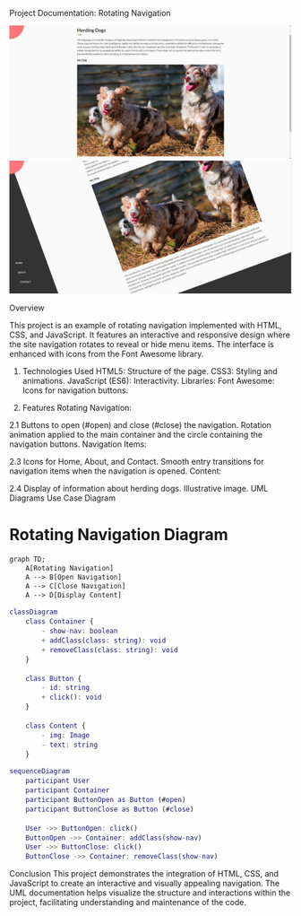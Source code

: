 Project Documentation: Rotating Navigation

<img src = "img/dogs2.jpg">
<img src = "img/dogs3.jpg">

Overview

This project is an example of rotating navigation implemented with HTML, CSS, and JavaScript. 
It features an interactive and responsive design where the site navigation rotates to reveal or hide menu items. 
The interface is enhanced with icons from the Font Awesome library.

1. Technologies Used
HTML5: Structure of the page.
CSS3: Styling and animations.
JavaScript (ES6): Interactivity.
Libraries:
Font Awesome: Icons for navigation buttons.

2. Features
Rotating Navigation:

2.1 Buttons to open (#open) and close (#close) the navigation.
Rotation animation applied to the main container and the circle containing the navigation buttons.
Navigation Items:

2.3 Icons for Home, About, and Contact.
Smooth entry transitions for navigation items when the navigation is opened.
Content:

2.4 Display of information about herding dogs.
Illustrative image.
UML Diagrams
Use Case Diagram

# Rotating Navigation Diagram

```mermaid
graph TD;
    A[Rotating Navigation]
    A --> B[Open Navigation]
    A --> C[Close Navigation]
    A --> D[Display Content]
```

```M
classDiagram
    class Container {
        - show-nav: boolean
        + addClass(class: string): void
        + removeClass(class: string): void
    }

    class Button {
        - id: string
        + click(): void
    }

    class Content {
        - img: Image
        - text: string
    }

```

```M
sequenceDiagram
    participant User
    participant Container
    participant ButtonOpen as Button (#open)
    participant ButtonClose as Button (#close)

    User ->> ButtonOpen: click()
    ButtonOpen ->> Container: addClass(show-nav)
    User ->> ButtonClose: click()
    ButtonClose ->> Container: removeClass(show-nav)

```

Conclusion
This project demonstrates the integration of HTML, CSS, and JavaScript to create an interactive and visually appealing navigation.
 The UML documentation helps visualize the structure and interactions within the project,
 facilitating understanding and maintenance of the code.
